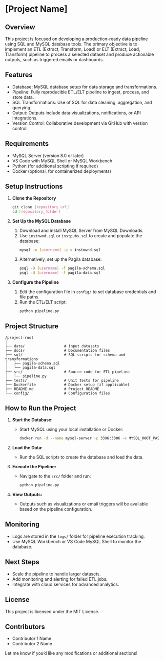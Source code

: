 # [Project Name]

## Overview

This project is focused on developing a production-ready data pipeline using SQL and MySQL database tools. The primary objective is to implement an ETL (Extract, Transform, Load) or ELT (Extract, Load, Transform) pipeline to process a selected dataset and produce actionable outputs, such as triggered emails or dashboards.

## Features
- Database: MySQL database setup for data storage and transformations.
- Pipeline: Fully reproducible ETL/ELT pipeline to ingest, process, and store data.
- SQL Transformations: Use of SQL for data cleaning, aggregation, and querying.
- Output: Outputs include data visualizations, notifications, or API integrations.
- Version Control: Collaborative development via GitHub with version control.

## Requirements
- MySQL Server (version 8.0 or later)
- VS Code with MySQL Shell or MySQL Workbench
- Python (for additional scripting if required)
- Docker (optional, for containerized deployments)

## Setup Instructions

1. **Clone the Repository**
    ```sh
    git clone [repository_url]
    cd [repository_folder]
    ```

2. **Set Up the MySQL Database**
    1. Download and install MySQL Server from MySQL Downloads.
    2. Use `instnwnd.sql` or `instpubs.sql` to create and populate the database:
        ```sh
        mysql -u [username] -p < instnwnd.sql
        ```
    3. Alternatively, set up the Pagila database:
        ```sh
        psql -U [username] -f pagila-schema.sql
        psql -U [username] -f pagila-data.sql
        ```

3. **Configure the Pipeline**
    1. Edit the configuration file in `config/` to set database credentials and file paths.
    2. Run the ETL/ELT script:
        ```sh
        python pipeline.py
        ```

## Project Structure

```
/project-root
│
├── data/                  # Input datasets
├── docs/                  # Documentation files
├── sql/                   # SQL scripts for schema and transformations
│   ├── pagila-schema.sql
│   └── pagila-data.sql
├── src/                   # Source code for ETL pipeline
│   └── pipeline.py
├── tests/                 # Unit tests for pipeline
├── Dockerfile             # Docker setup (if applicable)
├── README.md              # Project README
└── config/                # Configuration files
```

## How to Run the Project
1. **Start the Database:**
    - Start MySQL using your local installation or Docker:
        ```sh
        docker run -d --name mysql-server -p 3306:3306 -e MYSQL_ROOT_PASSWORD=yourpassword mysql:latest
        ```

2. **Load the Data:**
    - Run the SQL scripts to create the database and load the data.

3. **Execute the Pipeline:**
    - Navigate to the `src/` folder and run:
        ```sh
        python pipeline.py
        ```

4. **View Outputs:**
    - Outputs such as visualizations or email triggers will be available based on the pipeline configuration.

## Monitoring
- Logs are stored in the `logs/` folder for pipeline execution tracking.
- Use MySQL Workbench or VS Code MySQL Shell to monitor the database.

## Next Steps
- Scale the pipeline to handle larger datasets.
- Add monitoring and alerting for failed ETL jobs.
- Integrate with cloud services for advanced analytics.

## License

This project is licensed under the MIT License.

## Contributors
- Contributor 1 Name
- Contributor 2 Name

Let me know if you’d like any modifications or additional sections!
